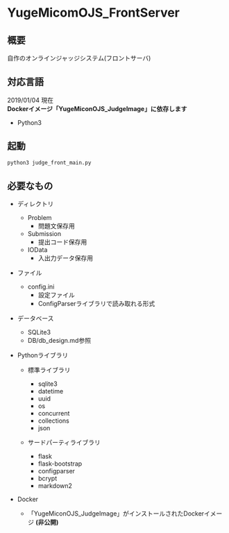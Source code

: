 # YugeMicomOJS_FrontServer
## 概要
自作のオンラインジャッジシステム(フロントサーバ)

## 対応言語
2019/01/04 現在  
**Dockerイメージ「YugeMiconOJS_JudgeImage」に依存します**  
- Python3

## 起動

```python
python3 judge_front_main.py
```

## 必要なもの
- ディレクトリ
  - Problem
    - 問題文保存用
  - Submission
    - 提出コード保存用
  - IOData
    - 入出力データ保存用
    
- ファイル
  - config.ini
    - 設定ファイル
    - ConfigParserライブラリで読み取れる形式
    
- データベース
  - SQLite3
  - DB/db_design.md参照
  
- Pythonライブラリ
  - 標準ライブラリ
    - sqlite3
    - datetime
    - uuid
    - os
    - concurrent
    - collections
    - json
  
  - サードパーティライブラリ
    - flask
    - flask-bootstrap
    - configparser
    - bcrypt
    - markdown2
    
- Docker
  - 「YugeMiconOJS_JudgeImage」がインストールされたDockerイメージ **(非公開)**
